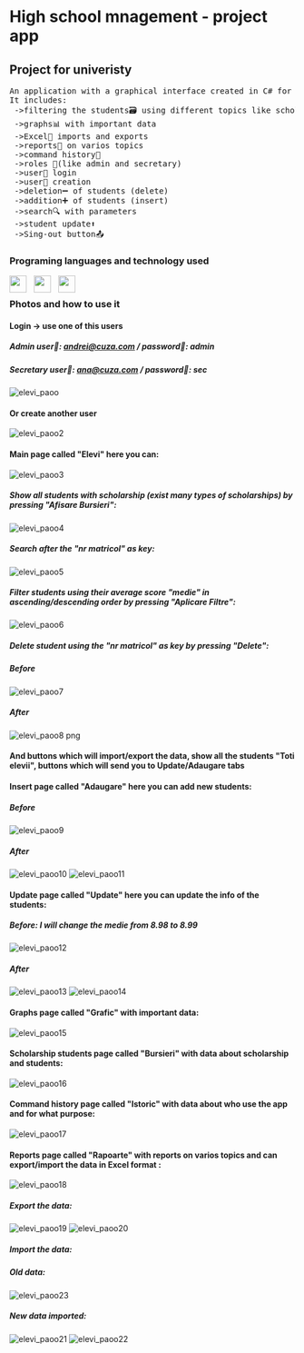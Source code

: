 # High school mnagement - project app
## Project for univeristy 
<pre>
An application with a graphical interface created in C# for managing scholarship students at a high school. 
It includes:
 ->filtering the students🗃️ using different topics like scholarship, average score
 ->graphs📊 with important data 
 ->Excel📇 imports and exports 
 ->reports📑 on varios topics
 ->command history🧾 
 ->roles 👯(like admin and secretary)
 ->user👤 login
 ->user👥 creation
 ->deletion➖ of students (delete)
 ->addition➕ of students (insert)
 ->search🔍 with parameters
 ->student update⬆️
 ->Sing-out button📤
</pre>

### Programing languages and technology used

<img align="left" width="30px" style="padding-right:10px" src="https://cdn.jsdelivr.net/gh/devicons/devicon/icons/csharp/csharp-original.svg" />   
<img align="left" width="30px" style="padding-right:10px" src="https://cdn.jsdelivr.net/gh/devicons/devicon/icons/mysql/mysql-original-wordmark.svg" />  
<img align="left" width="30px" style="padding-right:10px" src="https://cdn.jsdelivr.net/gh/devicons/devicon/icons/visualstudio/visualstudio-plain.svg" />  
 
<br> 

### Photos and how to use it

#### Login -> use one of this users
##### Admin user🙍: andrei@cuza.com / password🛂: admin
##### Secretary user🙍: ana@cuza.com / password🛂: sec
![elevi_paoo](https://github.com/AgacheAndrei/highSchoolManagement-project-app-C-Sharp-sql-PAOO/assets/36128809/5c53926e-46f2-4b23-a7ea-9e026db6def8)
#### Or create another user
![elevi_paoo2](https://github.com/AgacheAndrei/highSchoolManagement-project-app-C-Sharp-sql-PAOO/assets/36128809/8f2442bd-5b8b-437d-89cd-fc43383e4a62)
#### Main page called "Elevi" here you can:
![elevi_paoo3](https://github.com/AgacheAndrei/highSchoolManagement-project-app-C-Sharp-sql-PAOO/assets/36128809/ede5dd15-9cd0-4193-8625-31edf38f3749)
##### Show all students with scholarship (exist many types of scholarships) by pressing "Afisare Bursieri":
![elevi_paoo4](https://github.com/AgacheAndrei/highSchoolManagement-project-app-C-Sharp-sql-PAOO/assets/36128809/fef8866d-4546-4223-930f-21cf91917afd)
##### Search after the "nr matricol" as key:
![elevi_paoo5](https://github.com/AgacheAndrei/highSchoolManagement-project-app-C-Sharp-sql-PAOO/assets/36128809/16138be7-c5c7-4eff-b135-e30a5859004e)
##### Filter students using their average score "medie" in ascending/descending order by pressing "Aplicare Filtre":
![elevi_paoo6](https://github.com/AgacheAndrei/highSchoolManagement-project-app-C-Sharp-sql-PAOO/assets/36128809/30c28d06-8772-48cb-ae4c-a6481fb274c4)
##### Delete student using the "nr matricol" as key by pressing "Delete":
##### Before
![elevi_paoo7](https://github.com/AgacheAndrei/highSchoolManagement-project-app-C-Sharp-sql-PAOO/assets/36128809/48a69c89-409b-45c3-959c-78e207700259)
##### After
![elevi_paoo8 png ](https://github.com/AgacheAndrei/highSchoolManagement-project-app-C-Sharp-sql-PAOO/assets/36128809/16c95148-0f91-401f-bf01-da88f2137120)

#### And buttons which will import/export the data, show all the students "Toti elevii", buttons which will send you to Update/Adaugare tabs
#### Insert page called "Adaugare" here you can add new students:
##### Before
![elevi_paoo9](https://github.com/AgacheAndrei/highSchoolManagement-project-app-C-Sharp-sql-PAOO/assets/36128809/7accca3b-0719-48ad-9bd5-7f9a2c765603)
##### After
![elevi_paoo10](https://github.com/AgacheAndrei/highSchoolManagement-project-app-C-Sharp-sql-PAOO/assets/36128809/76ade44c-bcba-42bc-8ef0-dedb619a045f)
![elevi_paoo11](https://github.com/AgacheAndrei/highSchoolManagement-project-app-C-Sharp-sql-PAOO/assets/36128809/db4a7598-822f-49c0-bf4b-8263e12dcfb4)
#### Update page called "Update" here you can update the info of the students:
##### Before: I will change the medie from 8.98 to 8.99
![elevi_paoo12](https://github.com/AgacheAndrei/highSchoolManagement-project-app-C-Sharp-sql-PAOO/assets/36128809/9896929f-b00f-44cf-a05d-e60284412a38)
##### After
![elevi_paoo13](https://github.com/AgacheAndrei/highSchoolManagement-project-app-C-Sharp-sql-PAOO/assets/36128809/fc9fe530-bc69-450e-9207-af7d481338df)
![elevi_paoo14](https://github.com/AgacheAndrei/highSchoolManagement-project-app-C-Sharp-sql-PAOO/assets/36128809/1b60e73f-2152-4b2c-a3f8-5ee33f0db9f9)
#### Graphs page called "Grafic" with important data: 
![elevi_paoo15](https://github.com/AgacheAndrei/highSchoolManagement-project-app-C-Sharp-sql-PAOO/assets/36128809/89dd3ee1-c746-4c62-8424-dbf5911ad0f3)
#### Scholarship students page called "Bursieri" with data about scholarship and students: 
![elevi_paoo16](https://github.com/AgacheAndrei/highSchoolManagement-project-app-C-Sharp-sql-PAOO/assets/36128809/01d1626b-79c3-4dcd-b092-ca1cf6d80d18)
#### Command history page called "Istoric" with data about who use the app and for what purpose: 
![elevi_paoo17](https://github.com/AgacheAndrei/highSchoolManagement-project-app-C-Sharp-sql-PAOO/assets/36128809/906d417e-5322-4fd9-bbb1-8536c544a46e)
#### Reports page called "Rapoarte" with reports on varios topics and can export/import the data in Excel format : 
![elevi_paoo18](https://github.com/AgacheAndrei/highSchoolManagement-project-app-C-Sharp-sql-PAOO/assets/36128809/1a776a29-eb48-4142-a7ea-13b48fefc2be)
##### Export the data:
![elevi_paoo19](https://github.com/AgacheAndrei/highSchoolManagement-project-app-C-Sharp-sql-PAOO/assets/36128809/3102d3e9-1f8a-4921-836a-b4fdfd399458)
![elevi_paoo20](https://github.com/AgacheAndrei/highSchoolManagement-project-app-C-Sharp-sql-PAOO/assets/36128809/ec7e7be0-49ae-4754-b6c5-0b5b2207666e)
##### Import the data:
##### Old data:
![elevi_paoo23](https://github.com/AgacheAndrei/highSchoolManagement-project-app-C-Sharp-sql-PAOO/assets/36128809/bcfc53e5-a8c7-46e0-b03f-19264606439b)
##### New data imported:
![elevi_paoo21](https://github.com/AgacheAndrei/highSchoolManagement-project-app-C-Sharp-sql-PAOO/assets/36128809/51c40ccb-d9af-40ac-ae20-d3c46cf9bf21)
![elevi_paoo22](https://github.com/AgacheAndrei/highSchoolManagement-project-app-C-Sharp-sql-PAOO/assets/36128809/c1218360-d648-487b-a890-c0159a46b1bd)
